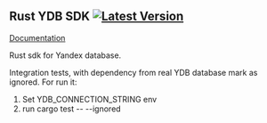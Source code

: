 ## Rust YDB SDK [![Latest Version](https://img.shields.io/crates/v/ydb.svg)](https://crates.io/crates/ydb)
[Documentation](https://docs.rs/ydb)

Rust sdk for Yandex database.


Integration tests, with dependency from real YDB database mark as ignored.
For run it:
1. Set YDB_CONNECTION_STRING env
2. run cargo test -- --ignored
